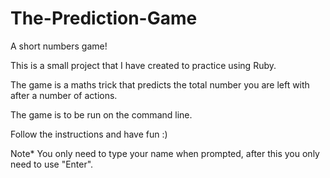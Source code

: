 # The-Prediction-Game
A short numbers game!

This is a small project that I have created to practice using Ruby.

The game is a maths trick that predicts the total number you are left with after a number of actions.

The game is to be run on the command line.

Follow the instructions and have fun :) 

Note* You only need to type your name when prompted, after this you only need to use "Enter".


